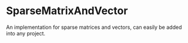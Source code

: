 # SparseMatrixAndVector
An implementation for sparse matrices and vectors, can easily be added into any project.
